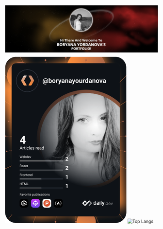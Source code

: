 


<a href="https://boryana-yordanova.com/"><img align="center" src="https://raw.githubusercontent.com/boryanayordanova/boryanayordanova/main/portfolio-boryana-yordanova.png" alt="Boryana Yourdanova (Боряна Йорданова)'s Portfolio"/></a>


<a href="https://app.daily.dev/boryanayourdanova"><img src="https://github.com/boryanayordanova/boryanayordanova/blob/main/devcard.svg" width="400" alt="Boryana Yourdanova (Боряна Йорданова)'s Dev Card"/></a>  ![Top Langs](https://github-readme-stats.vercel.app/api/top-langs/?username=boryanayordanova&langs_count=14&theme=dark&card_width=400)




<!--
**boryanayordanova/boryanayordanova** is a ✨ _special_ ✨ repository because its `README.md` (this file) appears on your GitHub profile.

Here are some ideas to get you started:

- 🔭 I’m currently working on ...
- 🌱 I’m currently learning ...
- 👯 I’m looking to collaborate on ...
- 🤔 I’m looking for help with ...
- 💬 Ask me about ...
- 📫 How to reach me: ...
- 😄 Pronouns: ...
- ⚡ Fun fact: ...
![Top Langs](https://github-readme-stats.vercel.app/api/top-langs/?username=boryanayordanova&layout=compact) 

![portfolio-boryana-yordanova](https://github.com/boryanayordanova/boryanayordanova/blob/main/portfolio-boryana-yordanova.png?raw=true)

-->

